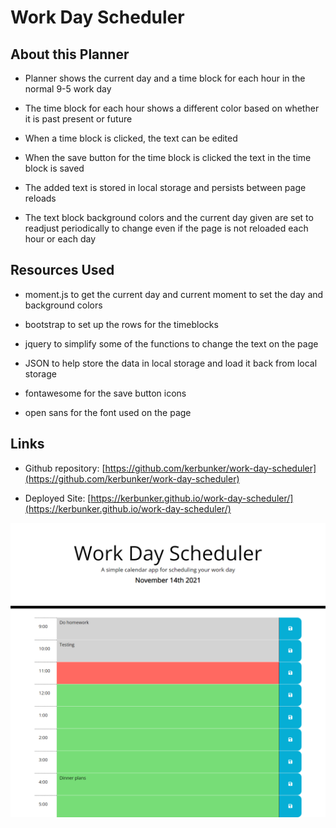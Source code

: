 # Work Day Scheduler

## About this Planner

 * Planner shows the current day and a time block for each hour in the normal 9-5 work day

 * The time block for each hour shows a different color based on whether it is past present or future

 * When a time block is clicked, the text can be edited

 * When the save button for the time block is clicked the text in the time block is saved

 * The added text is stored in local storage and persists between page reloads

 * The text block background colors and the current day given are set to readjust periodically to change even if the page is not reloaded each hour or each day

## Resources Used

 * moment.js to get the current day and current moment to set the day and background colors

 * bootstrap to set up the rows for the timeblocks

 * jquery to simplify some of the functions to change the text on the page

 * JSON to help store the data in local storage and load it back from local storage

 * fontawesome for the save button icons

 * open sans for the font used on the page

## Links

 * Github repository: [https://github.com/kerbunker/work-day-scheduler](https://github.com/kerbunker/work-day-scheduler)

 * Deployed Site: [https://kerbunker.github.io/work-day-scheduler/](https://kerbunker.github.io/work-day-scheduler/)

![daily planner with added text and colors per hour](./assets/images/page-screenshot.PNG)